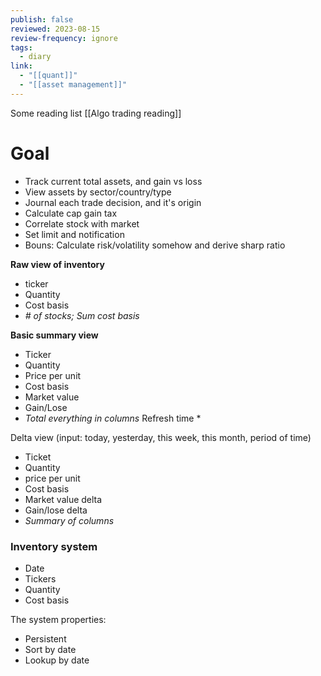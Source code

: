 ```yaml
---
publish: false
reviewed: 2023-08-15
review-frequency: ignore
tags:
  - diary
link:
  - "[[quant]]"
  - "[[asset management]]"
---
```

Some reading list [[Algo trading reading]]
# Goal
- Track current total assets, and gain vs loss
- View assets by sector/country/type
- Journal each trade decision, and it's origin
- Calculate cap gain tax
- Correlate stock with market
- Set limit and notification
- Bouns: Calculate risk/volatility somehow and derive sharp ratio

**Raw view of inventory**
- ticker
- Quantity 
- Cost basis
- *# of stocks; Sum cost basis*

**Basic summary view**
- Ticker
- Quantity 
- Price per unit 
- Cost basis
- Market value
- Gain/Lose
- *Total everything in columns*
Refresh time *

Delta view (input: today, yesterday, this week, this month, period of time)
- Ticket
- Quantity
- price per unit
- Cost basis
- Market value delta
- Gain/lose delta
- *Summary of columns*

### Inventory system
- Date
- Tickers
- Quantity
- Cost basis

The system properties:
- Persistent 
- Sort by date
- Lookup by date